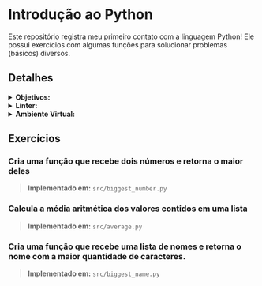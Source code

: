 # Introdução ao Python

Este repositório registra meu primeiro contato com a linguagem Python! Ele possui exercícios com algumas funções para solucionar problemas (básicos) diversos.

## Detalhes

<details>
  <summary><strong>Objetivos:</strong></summary>
  <br />
  <ul>
    <li>Utilizar o terminal interativo do Python.</li>
    <li>Utilizar estruturas condicionais e de repetição.</li>
    <li>Aptar as boas práticas de desenvolvimento em Python.</li>
    <li>Escrever funções.</li>
  </ul>
</details>

<details>
  <summary><strong>Linter:</strong></summary>
  <br />
  Para garantir a qualidade do código, foi utilizado nesses exercícios o linter `Flake8`.
  Para garantir que os códigos estão alinhado com as boas práticas de desenvolvimento, sendo mais legível
  e de fácil manutenção!

  Comando para rodar o `Flake8`:

  ```bash
  python3 -m flake8
  ```

</details>

<details>
  <summary><strong>Ambiente Virtual:</strong></summary>
  <br />

  O arquivo `dev-requirements.txt` contém todas as dependências que serão utilizadas.
  > wheel
  > black
  > flake8

  1. **criar e ativar o ambiente virtual**

  ```bash
  python3 -m venv .venv && source .venv/bin/activate
  ```

  2. **instalar as dependências no ambiente virtual**

  ```bash
  python3 -m pip install -r dev-requirements.txt
  ```

  Com o ambiente virtual ativo, as dependências serão instaladas neste ambiente.
  Quando precisar desativar o ambiente virtual, execute o comando "deactivate".
</details>

## Exercícios

### Cria uma função que recebe dois números e retorna o maior deles
> **Implementado em:** `src/biggest_number.py`

### Calcula a média aritmética dos valores contidos em uma lista
> **Implementado em:** `src/average.py`

### Cria uma função que recebe uma lista de nomes e retorna o nome com a maior quantidade de caracteres.
> **Implementado em:** `src/biggest_name.py`
